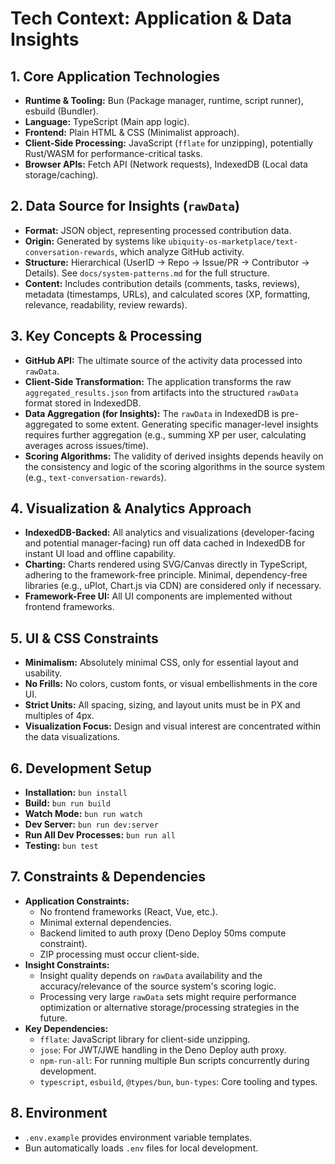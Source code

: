 # Tech Context: Application & Data Insights

## 1. Core Application Technologies
- **Runtime & Tooling:** Bun (Package manager, runtime, script runner), esbuild (Bundler).
- **Language:** TypeScript (Main app logic).
- **Frontend:** Plain HTML & CSS (Minimalist approach).
- **Client-Side Processing:** JavaScript (`fflate` for unzipping), potentially Rust/WASM for performance-critical tasks.
- **Browser APIs:** Fetch API (Network requests), IndexedDB (Local data storage/caching).

## 2. Data Source for Insights (`rawData`)
*   **Format:** JSON object, representing processed contribution data.
*   **Origin:** Generated by systems like `ubiquity-os-marketplace/text-conversation-rewards`, which analyze GitHub activity.
*   **Structure:** Hierarchical (UserID -> Repo -> Issue/PR -> Contributor -> Details). See `docs/system-patterns.md` for the full structure.
*   **Content:** Includes contribution details (comments, tasks, reviews), metadata (timestamps, URLs), and calculated scores (XP, formatting, relevance, readability, review rewards).

## 3. Key Concepts & Processing
*   **GitHub API:** The ultimate source of the activity data processed into `rawData`.
*   **Client-Side Transformation:** The application transforms the raw `aggregated_results.json` from artifacts into the structured `rawData` format stored in IndexedDB.
*   **Data Aggregation (for Insights):** The `rawData` in IndexedDB is pre-aggregated to some extent. Generating specific manager-level insights requires further aggregation (e.g., summing XP per user, calculating averages across issues/time).
*   **Scoring Algorithms:** The validity of derived insights depends heavily on the consistency and logic of the scoring algorithms in the source system (e.g., `text-conversation-rewards`).

## 4. Visualization & Analytics Approach
- **IndexedDB-Backed:** All analytics and visualizations (developer-facing and potential manager-facing) run off data cached in IndexedDB for instant UI load and offline capability.
- **Charting:** Charts rendered using SVG/Canvas directly in TypeScript, adhering to the framework-free principle. Minimal, dependency-free libraries (e.g., uPlot, Chart.js via CDN) are considered only if necessary.
- **Framework-Free UI:** All UI components are implemented without frontend frameworks.

## 5. UI & CSS Constraints
- **Minimalism:** Absolutely minimal CSS, only for essential layout and usability.
- **No Frills:** No colors, custom fonts, or visual embellishments in the core UI.
- **Strict Units:** All spacing, sizing, and layout units must be in PX and multiples of 4px.
- **Visualization Focus:** Design and visual interest are concentrated within the data visualizations.

## 6. Development Setup
- **Installation:** `bun install`
- **Build:** `bun run build`
- **Watch Mode:** `bun run watch`
- **Dev Server:** `bun run dev:server`
- **Run All Dev Processes:** `bun run all`
- **Testing:** `bun test`

## 7. Constraints & Dependencies
*   **Application Constraints:**
    *   No frontend frameworks (React, Vue, etc.).
    *   Minimal external dependencies.
    *   Backend limited to auth proxy (Deno Deploy 50ms compute constraint).
    *   ZIP processing must occur client-side.
*   **Insight Constraints:**
    *   Insight quality depends on `rawData` availability and the accuracy/relevance of the source system's scoring logic.
    *   Processing very large `rawData` sets might require performance optimization or alternative storage/processing strategies in the future.
*   **Key Dependencies:**
    *   `fflate`: JavaScript library for client-side unzipping.
    *   `jose`: For JWT/JWE handling in the Deno Deploy auth proxy.
    *   `npm-run-all`: For running multiple Bun scripts concurrently during development.
    *   `typescript`, `esbuild`, `@types/bun`, `bun-types`: Core tooling and types.

## 8. Environment
- `.env.example` provides environment variable templates.
- Bun automatically loads `.env` files for local development.
